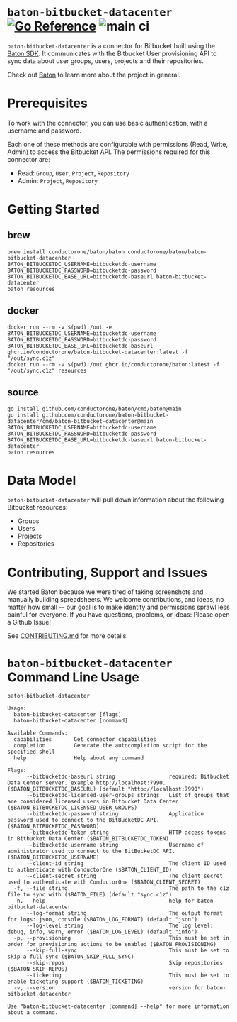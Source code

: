 
# `baton-bitbucket-datacenter` [![Go Reference](https://pkg.go.dev/badge/github.com/conductorone/baton-bitbucket.svg)](https://pkg.go.dev/github.com/conductorone/baton-bitbucket) ![main ci](https://github.com/conductorone/baton-zendesk/actions/workflows/main.yaml/badge.svg)

`baton-bitbucket-datacenter` is a connector for Bitbucket built using the [Baton SDK](https://github.com/conductorone/baton-sdk). It communicates with the Bitbucket User provisioning API to sync data about user groups, users, projects and their repositories.

Check out [Baton](https://github.com/conductorone/baton) to learn more about the project in general.

# Prerequisites

To work with the connector, you can use basic authentication, with a username and password.

Each one of these methods are configurable with permissions (Read, Write, Admin) to access the Bitbucket API. The permissions required for this connector are:
- Read: `Group`, `User`, `Project`, `Repository`
- Admin: `Project`, `Repository`

# Getting Started

## brew

```
brew install conductorone/baton/baton conductorone/baton/baton-bitbucket-datacenter
BATON_BITBUCKETDC_USERNAME=bitbucketdc-username BATON_BITBUCKETDC_PASSWORD=bitbucketdc-password BATON_BITBUCKETDC_BASE_URL=bitbucketdc-baseurl baton-bitbucket-datacenter
baton resources
```

## docker

```
docker run --rm -v $(pwd):/out -e BATON_BITBUCKETDC_USERNAME=bitbucketdc-username BATON_BITBUCKETDC_PASSWORD=bitbucketdc-password BATON_BITBUCKETDC_BASE_URL=bitbucketdc-baseurl ghcr.io/conductorone/baton-bitbucket-datacenter:latest -f "/out/sync.c1z"
docker run --rm -v $(pwd):/out ghcr.io/conductorone/baton:latest -f "/out/sync.c1z" resources
```

## source

```
go install github.com/conductorone/baton/cmd/baton@main
go install github.com/conductorone/baton-bitbucket-datacenter/cmd/baton-bitbucket-datacenter@main
BATON_BITBUCKETDC_USERNAME=bitbucketdc-username BATON_BITBUCKETDC_PASSWORD=bitbucketdc-password BATON_BITBUCKETDC_BASE_URL=bitbucketdc-baseurl baton-bitbucket-datacenter
baton resources
```

# Data Model

`baton-bitbucket-datacenter` will pull down information about the following Bitbucket resources:

- Groups
- Users
- Projects
- Repositories

# Contributing, Support and Issues

We started Baton because we were tired of taking screenshots and manually building spreadsheets. We welcome contributions, and ideas, no matter how small -- our goal is to make identity and permissions sprawl less painful for everyone. If you have questions, problems, or ideas: Please open a Github Issue!

See [CONTRIBUTING.md](https://github.com/ConductorOne/baton/blob/main/CONTRIBUTING.md) for more details.

# `baton-bitbucket-datacenter` Command Line Usage

```
baton-bitbucket-datacenter

Usage:
  baton-bitbucket-datacenter [flags]
  baton-bitbucket-datacenter [command]

Available Commands:
  capabilities       Get connector capabilities
  completion         Generate the autocompletion script for the specified shell
  help               Help about any command

Flags:
      --bitbucketdc-baseurl string                 required: Bitbucket Data Center server. example http://localhost:7990. ($BATON_BITBUCKETDC_BASEURL) (default "http://localhost:7990")
      --bitbucketdc-licensed-user-groups strings   List of groups that are considered licensed users in Bitbucket Data Center ($BATON_BITBUCKETDC_LICENSED_USER_GROUPS)
      --bitbucketdc-password string                Application password used to connect to the BitBucketDC API. ($BATON_BITBUCKETDC_PASSWORD)
      --bitbucketdc-token string                   HTTP access tokens in Bitbucket Data Center ($BATON_BITBUCKETDC_TOKEN)
      --bitbucketdc-username string                Username of administrator used to connect to the BitBucketDC API. ($BATON_BITBUCKETDC_USERNAME)
      --client-id string                           The client ID used to authenticate with ConductorOne ($BATON_CLIENT_ID)
      --client-secret string                       The client secret used to authenticate with ConductorOne ($BATON_CLIENT_SECRET)
  -f, --file string                                The path to the c1z file to sync with ($BATON_FILE) (default "sync.c1z")
  -h, --help                                       help for baton-bitbucket-datacenter
      --log-format string                          The output format for logs: json, console ($BATON_LOG_FORMAT) (default "json")
      --log-level string                           The log level: debug, info, warn, error ($BATON_LOG_LEVEL) (default "info")
  -p, --provisioning                               This must be set in order for provisioning actions to be enabled ($BATON_PROVISIONING)
      --skip-full-sync                             This must be set to skip a full sync ($BATON_SKIP_FULL_SYNC)
      --skip-repos                                 Skip repositories ($BATON_SKIP_REPOS)
      --ticketing                                  This must be set to enable ticketing support ($BATON_TICKETING)
  -v, --version                                    version for baton-bitbucket-datacenter

Use "baton-bitbucket-datacenter [command] --help" for more information about a command.
```
